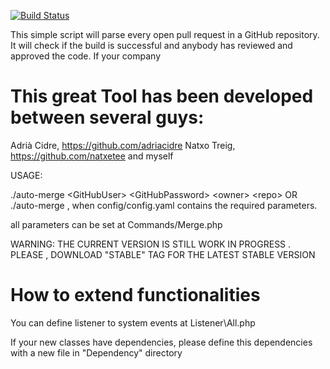 [![Build Status](https://travis-ci.org/fpalomo/auto-pull-request-merger.png)](https://travis-ci.org/fpalomo/auto-pull-request-merger)

This simple script will parse every open pull request in a GitHub repository. It will check if the build is successful
and anybody has reviewed and approved the code.
If your company

This great Tool has been developed between several guys:
=====
Adrià Cidre, https://github.com/adriacidre
Natxo Treig, https://github.com/natxetee
and myself

USAGE:

./auto-merge \<GitHubUser\> \<GitHubPassword\> \<owner\> \<repo\> OR
./auto-merge  , when config/config.yaml contains the required parameters.

all parameters can be set at Commands/Merge.php

WARNING: THE CURRENT VERSION IS STILL WORK IN PROGRESS . PLEASE , DOWNLOAD "STABLE" TAG FOR THE LATEST STABLE VERSION



How to extend functionalities
=====

You can define listener to system events at Listener\All.php

If your new classes have dependencies, please define this dependencies with a new file in "Dependency" directory
